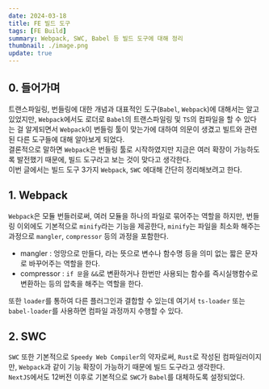 ```yaml
---
date: 2024-03-18
title: FE 빌드 도구
tags: [FE Build]
summary: Webpack, SWC, Babel 등 빌드 도구에 대해 정리
thumbnail: ./image.png
update: true
---
```



## 0. 들어가며
트랜스파일링, 번들링에 대한 개념과 대표적인 도구(`Babel`, `Webpack`)에 대해서는 알고 있었지만, `Webpack`에서도 로더로 `Babel`의 트랜스파일링 및 `TS`의 컴파일을 할 수 있다는 걸 알게되면서 `Webpack`이 번들링 툴이 맞는가에 대하여 의문이 생겼고 빌트와 관련된 다른 도구들에 대해 알아보게 되었다.  
결론적으로 말하면 `Webpack`은 번들링 툴로 시작하였지만 지금은 여러 확장이 가능하도록 발전했기 때문에, 빌드 도구라고 보는 것이 맞다고 생각한다.  
이번 글에서는 빌드 도구 3가지 `Webpack`, `SWC` 에대해 간단히 정리해보려고 한다.

## 1. Webpack
`Webpack`은 모듈 번들러로써, 여러 모듈을 하나의 파일로 묶어주는 역할을 하지만, 번들링 이외에도 기본적으로 `minify`라는 기능을 제공한다, `minify`는 파일을 최소화 해주는 과정으로 `mangler`, `compressor` 등의 과정을 포함한다.

- mangler : 엉망으로 만들다, 라는 뜻으로 변수나 함수명 등을 의미 없는 짧은 문자로 바꾸어주는 역할을 한다.
- compressor : `if 문`을 `&&`로 변환하거나 한번만 사용되는 함수를 즉시실행함수로 변환하는 등의 압축을 해주는 역할을 한다.

또한 `loader`를 통하여 다른 플러그인과 결합할 수 있는데 여기서 `ts-loader` 또는 `babel-loader`를 사용하면 컴파일 과정까지 수행할 수 있다. 

## 2. SWC
`SWC` 또한 기본적으로 `Speedy Web Compiler`의 약자로써, `Rust`로 작성된 컴파일러이지만, `Webpack`과 같이 기능 확장이 가능하기 때문에 빌드 도구라고 생각한다.  
`NextJS`에서도 12버전 이후로 기본적으로 `SWC`가 `Babel`를 대체하도록 설정되었다.  
